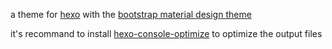 a theme for [hexo](http://www.hexo.io) with the [bootstrap material design theme](http://fezvrasta.github.io/bootstrap-material-design/)

it's recommand to install [hexo-console-optimize](https://github.com/FlashSoft/hexo-console-optimize) to optimize the output files
